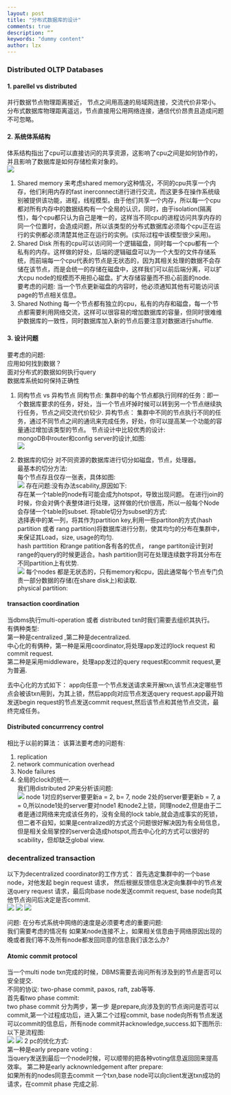 ```yaml
---
layout: post
title: "分布式数据库的设计"
comments: true
description: “”
keywords: "dummy content"
author: lzx
---
```

### Distributed OLTP Databases
#### 1. parellel vs distributed
并行数据节点物理距离接近， 节点之间用高速的局域网连接，交流代价非常小。<br/>
分布式数据库物理距离遥远，节点直接用公用网络连接，通信代价昂贵且造成问题不可忽略。<br/>
#### 2. 系统体系结构
体系结构指出了cpu可以直接访问的共享资源，这影响了cpu之间是如何协作的，并且影响了数据库是如何存储检索对象的。<br/>
![](https://raw.githubusercontent.com/cookieli/image/master/database/dbms_share_source.png) 
1. Shared memory
来考虑shared memory这种情况，不同的cpu共享一个内存，他们利用内存的fast inerconnect进行进行交流，而这更多在操作系统级别被提供该功能，进程，线程模型。由于他们共享一个内存，所以每一个cpu都对所有内存中的数据结构有一个全局的认识，同时，由于isolation(隔离性)，每个cpu都只认为自己是唯一的，这样当不同cpu的进程访问共享内存的同一个位置时，会造成问题，所以该类型的分布式数据库必须每个cpu正在运行的实例都必须清楚其他正在运行的实例。(实际过程中该模型很少采用)。
2. Shared Disk
所有的cpu可以访问同一个逻辑磁盘，同时每一个cpu都有一个私有的内存。这样做的好处，后端的逻辑磁盘可以为一个大型的文件存储系统，而前端每一个cpu代表的节点是无状态的，因为其相关处理的数据不会存储在该节点，而是会统一的存储在磁盘中，这样我们可以前后端分离，可以扩大cpu node的规模而不用担心磁盘。扩大存储容量而不担心前面的node.<br/>
要考虑的问题: 当一个节点更新磁盘的内容时，他必须通知其他有可能访问该page的节点相关信息。<br/>
3. Shared Nothing
每一个节点都有独立的cpu，私有的内存和磁盘，每一个节点都需要利用网络交流，这样可以很容易的增加数据库的容量，但同时很难维护数据库的一致性，同时数据库加入新的节点后要注意对数据进行shuffle.<br/>
#### 3. 设计问题
要考虑的问题: <br/>
应用如何找到数据？<br/>
面对分布式的数据如何执行query<br/>
数据库系统如何保持正确性<br/>
1. 同构节点 vs 异构节点
同构节点: 集群中的每个节点都执行同样的任务：即一个数据库要求的任务，好处，当一个节点坏掉时候可以转到另一个节点继续执行任务，节点之间交流代价较少.
异构节点： 集群中不同的节点执行不同的任务，通过不同节点之间的通讯来完成任务，好处，你可以提高某一个功能的容量通过增加该类型的节点。
节点设计中比较优秀的设计:<br/>
mongoDB中router和config server的设计,如图:<br/>
![](https://raw.githubusercontent.com/cookieli/image/master/database/mongodb_node.png) 

2. 数据库的切分
对不同资源的数据库进行切分如磁盘，节点，处理器。<br/>
最基本的切分方法:<br/>
每个节点存且仅存一张表，具体如图:<br/>
![](https://raw.githubusercontent.com/cookieli/image/master/database/naive_partition.png) 
存在问题:没有办法scability,原因如下:<br/>
存在某一个table的node有可能会成为hotspot，导致出现问题。
在进行join的时候，你会对俩个表整体进行处理，这样做的代价很高，所以一般每个Node会存储一个table的subset.
将table切分为subset的方式:<br/>
选择表中的某一列，将其作为partition key,利用一些partiton的方式(hash partition 或者 rang partition)将数据库进行分割，使其均匀的分布在集群中，来保证其Load，size, usage的均匀.<br/>
hash parttition 和range patition各有各的优点， range partiton设计到对range的query的时候更适合。hash partition则可在处理连续数字将其分布在不同partition上有优势.<br/>
![](https://raw.githubusercontent.com/cookieli/image/master/database/logical_partition.png) 
每个nodes 都是无状态的，只有memory和cpu，因此通常每个节点专门负责一部分数据的存储(在share disk上)和读取.<br/>
physical partition:<br/>
#### transaction coordination
当dbms执行multi-operation 或者 distributed txn时我们需要去组织其执行。<br/>
有俩种类型:<br/>
第一种是centralized ,第二种是decentralized.<br/>
中心化的有俩种，第一种是采用coordinator,将处理app发过的lock request 和commit request.<br/>
第二种是采用middleware，处理app发过的query request和commit request,更为普遍.<br/>

去中心化的方式如下： app向任意一个节点发送请求来开展txn,该节点决定哪些节点会被该txn用到，为其上锁，然后app向对应节点发送query request.app最开始发送begin request的节点发送commit request,然后该节点和其他节点交流，最终完成任务。<br/>
#### Distributed concurrrency control
相比于以前的算法： 该算法要考虑的问题有:<br/>
1. replication<br/>
2. network communication overhead<br/>
3. Node failures<br/>
4. 全局的clock的统一.<br/>
我们用distributed 2P来分析该问题:<br/>
![](https://raw.githubusercontent.com/cookieli/image/master/database/distributed_2PL.png) 
node 1对应的server要更新a = 2, b= 7, node 2处的server要更新b = 7, a = 0,所以node1处的server要对node1 和node2上锁，同理node2,但是由于二者是通过网络来完成该任务的，没有全局的lock table,就会造成事实的死锁，但二者不自知，如果是centralized的方式这个问题很好解决因为有全局信息，但是相关全局掌控的server会造成hotspot,而去中心化的方式可以很好的scability，但却缺乏global view.<br/>

### decentralized transaction
以下为decentralized coordinator的工作方式：
首先选定集群中的一个base node，对他发起 begin request 请求， 然后根据反馈信息决定向集群中的节点发送query request 请求，最后向base node发送commit request, base node向其他节点询问后决定是否commit.<br/>
![](https://raw.githubusercontent.com/cookieli/image/master/database/decentralized_txn_01.png) 
![](https://raw.githubusercontent.com/cookieli/image/master/database/decentralized_txn_02.png) 
![](https://raw.githubusercontent.com/cookieli/image/master/database/decentralized_txn_03.png) 


问题: 在分布式系统中网络的速度是必须要考虑的重要问题:<br/>
我们需要考虑的情况有 如果某node连接不上，如果相关信息由于网络原因出现的晚或者我们等不及所有node都发回同意的信息我们该怎么办?<br/>
#### Atomic commit protocol
当一个multi node txn完成的时候，DBMS需要去询问所有涉及到的节点是否可以安全提交.<br/>
不同的协议: two-phase commit, paxos, raft, zab等等.<br/>
首先看two phase commit:<br/>
two phase commit 分为两步，第一步 是prepare,向涉及到的节点询问是否可以commit,第一个过程成功后，进入第二个过程commit, base node向所有节点发送可以commit的信息后，所有node commit并acknowledge,success.如下图所示:<br/>
以下是流程图:<br/>
![](https://raw.githubusercontent.com/cookieli/image/master/database/2pc_success.png) 
![](https://raw.githubusercontent.com/cookieli/image/master/database/2pc_abort.png) 
2 pc的优化方式:<br/>
第一种是early prepare voting :<br/>
当query发送到最后一个node时候，可以顺带的把各种voting信息返回回来提高效率。
第二种是early acknownledgement after prepare:<br/>
如果所有的nodes同意去commit 一个txn,base node可以向client发送txn成功的请求，在commit phase 完成之前.<br/>
